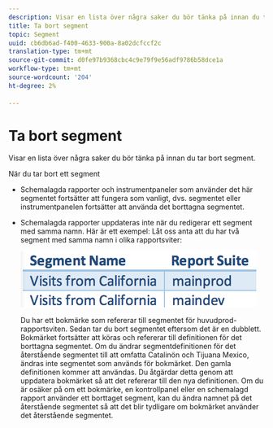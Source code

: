 ```yaml
---
description: Visar en lista över några saker du bör tänka på innan du tar bort segment.
title: Ta bort segment
topic: Segment
uuid: cb6db6ad-f400-4633-900a-8a02dcfccf2c
translation-type: tm+mt
source-git-commit: d0fe97b9368cbc4c9e79f9e56adf9786b58dce1a
workflow-type: tm+mt
source-wordcount: '204'
ht-degree: 2%

---
```



# Ta bort segment

Visar en lista över några saker du bör tänka på innan du tar bort segment.

När du tar bort ett segment

* Schemalagda rapporter och instrumentpaneler som använder det här segmentet fortsätter att fungera som vanligt, dvs. segmentet eller instrumentpanelen fortsätter att använda det borttagna segmentet.
* Schemalagda rapporter uppdateras inte när du redigerar ett segment med samma namn. Här är ett exempel: Låt oss anta att du har två segment med samma namn i olika rapportsviter:

   ![](assets/duplicate_seg_names.png)

   Du har ett bokmärke som refererar till segmentet för huvudprod-rapportsviten. Sedan tar du bort segmentet eftersom det är en dubblett. Bokmärket fortsätter att köras och refererar till definitionen för det borttagna segmentet. Om du ändrar segmentdefinitionen för det återstående segmentet till att omfatta Catalinön och Tijuana Mexico, ändras inte segmentet som används för bokmärket. Den gamla definitionen kommer att användas. Du åtgärdar detta genom att uppdatera bokmärket så att det refererar till den nya definitionen. Om du är osäker på om ett bokmärke, en kontrollpanel eller en schemalagd rapport använder ett borttaget segment, kan du ändra namnet på det återstående segmentet så att det blir tydligare om bokmärket använder det återstående segmentet.
